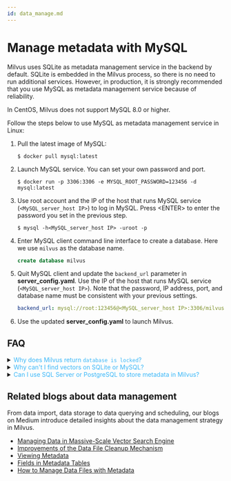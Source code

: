 ```yaml
---
id: data_manage.md
---
```


# Manage metadata with MySQL

Milvus uses SQLite as metadata management service in the backend by default. SQLite is embedded in the Milvus process, so there is no need to run additional services. However, in production, it is strongly recommended that you use MySQL as metadata management service because of reliability.

<div class="alert warning">
In CentOS, Milvus does not support MySQL 8.0 or higher.
</div>

Follow the steps below to use MySQL as metadata management service in Linux:

1. Pull the latest image of MySQL:

    ```shell
    $ docker pull mysql:latest
    ```

2. Launch MySQL service. You can set your own password and port.

    ```shell
    $ docker run -p 3306:3306 -e MYSQL_ROOT_PASSWORD=123456 -d mysql:latest
    ```

3. Use root account and the IP of the host that runs MySQL service (`<MySQL_server_host IP>`) to log in MySQL. Press \<ENTER\> to enter the password you set in the previous step.

    ```shell
    $ mysql -h<MySQL_server_host IP> -uroot -p
    ```

4. Enter MySQL client command line interface to create a database. Here we use `milvus` as the database name.

    ```sql
    create database milvus
    ```

5. Quit MySQL client and update the `backend_url` parameter in **server_config.yaml**. Use the IP of the host that runs MySQL service (`<MySQL_server_host IP>`). Note that the password, IP address, port, and database name must be consistent with your previous settings.

    ```yaml
    backend_url: mysql://root:123456@<MySQL_server_host IP>:3306/milvus
    ```

6. Use the updated **server_config.yaml** to launch Milvus.


## FAQ

<details>
<summary><font color="#3ab7f8">Why does Milvus return <code>database is locked</code>?</font></summary>
{{fragments/faq_database_locked.md}}
</details>
<details>
<summary><font color="#3ab7f8">Why can't I find vectors on SQLite or MySQL?</font></summary>
{{fragments/faq_no_embeddings_sqlite_mysql.md}}
</details>
<details>
<summary><font color="#3ab7f8">Can I use SQL Server or PostgreSQL to store metadata in Milvus?</font></summary>
{{fragments/faq_supported_meta_db.md}}
</details>



## Related blogs about data management

From data import, data storage to data querying and scheduling, our blogs on Medium introduce detailed insights about the data management strategy in Milvus.

- [Managing Data in Massive-Scale Vector Search Engine](https://medium.com/@milvusio/managing-data-in-massive-scale-vector-search-engine-db2e8941ce2f)
- [Improvements of the Data File Cleanup Mechanism](https://github.com/milvus-io/community/blob/master/blog/en/2019-12-18-datafile-cleanup.md)
- [Viewing Metadata](https://medium.com/@milvusio/milvus-metadata-management-1-6b9e05c06fb0)
- [Fields in Metadata Tables](https://medium.com/@milvusio/milvus-metadata-management-2-fields-in-the-metadata-table-3bf0d296ca6d)
- [How to Manage Data Files with Metadata](https://medium.com/@milvusio/milvus-metadata-management-3-e65b14137f58)
